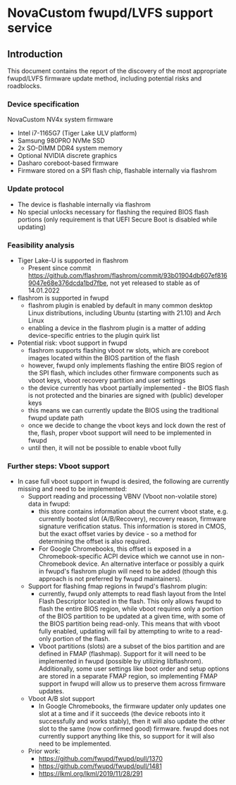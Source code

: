 # NovaCustom fwupd/LVFS support service

## Introduction

This document contains the report of the discovery of the most appropriate
fwupd/LVFS firmware update method, including potential risks and roadblocks.

### Device specification

NovaCustom NV4x system firmware

- Intel i7-1165G7 (Tiger Lake ULV platform)
- Samsung 980PRO NVMe SSD
- 2x SO-DIMM DDR4 system memory
- Optional NVIDIA discrete graphics
- Dasharo coreboot-based firmware
- Firmware stored on a SPI flash chip, flashable internally via flashrom

### Update protocol

- The device is flashable internally via flashrom
- No special unlocks necessary for flashing the required BIOS flash portions
  (only requirement is that UEFI Secure Boot is disabled while updating)

### Feasibility analysis

- Tiger Lake-U is supported in flashrom
    + Present since commit <https://github.com/flashrom/flashrom/commit/93b01904db607ef8169047e68e376dcda1bd7fbe>,
      not yet released to stable as of 14.01.2022
- flashrom is supported in fwupd
    + flashrom plugin is enabled by default in many common desktop Linux
      distributions, including Ubuntu (starting with 21.10) and Arch Linux
    + enabling a device in the flashrom plugin is a matter of adding
      device-specific entries to the plugin quirk list
- Potential risk: vboot support in fwupd
    + flashrom supports flashing vboot rw slots, which are coreboot images
      located within the BIOS partition of the flash
    + however, fwupd only implements flashing the entire BIOS region of the SPI
      flash, which includes other firmware components such as vboot keys,
      vboot recovery partition and user settings
    + the device currently has vboot partially implemented - the BIOS flash
      is not protected and the binaries are signed with (public) developer keys
    + this means we can currently update the BIOS using the traditional fwupd
      update path
    + once we decide to change the vboot keys and lock down the rest of the,
      flash, proper vboot support will need to be implemented in fwupd
    + until then, it will not be possible to enable vboot fully

### Further steps: Vboot support

- In case full vboot support in fwupd is desired, the following are currently
  missing and need to be implemented:
    + Support reading and processing VBNV (Vboot non-volatile store) data in
      fwupd:
        - this store contains information about the current vboot state,
          e.g. currently booted slot (A/B/Recovery), recovery reason, firmware
          signature verification status. This information is stored in CMOS, but
          the exact offset varies by device - so a method for determining the offset
          is also required.
        - For Google Chromebooks, this offset is exposed in a Chromebook-specific
          ACPI device which we cannot use in non-Chromebook device. An alternative
          interface or possibly a quirk in fwupd's flashrom plugin will need to be
          added (though this approach is not preferred by fwupd maintainers).
    + Support for flashing fmap regions in fwupd's flashrom plugin:
        - currently,
          fwupd only attempts to read flash layout from the Intel Flash Descriptor
          located in the flash. This only allows fwupd to flash the entire BIOS
          region, while vboot requires only a portion of the BIOS partition to be
          updated at a given time, with some of the BIOS partition being read-only.
          This means that with vboot fully enabled, updating will fail by attempting
          to write to a read-only portion of the flash.
        - Vboot partitions (slots) are a subset of the bios partition and are defined
          in FMAP (flashmap). Support for it will need to be implemented in fwupd
          (possible by utilizing libflashrom).
          Additionally, some user settings like boot order and setup options are
          stored in a separate FMAP region, so implementing FMAP support in fwupd
          will allow us to preserve them across firmware updates.
    + Vboot A/B slot support
        - In Google Chromebooks, the firmware updater
          only updates one slot at a time and if it succeeds (the device reboots
          into it successfully and works stably), then it will also update the other
          slot to the same (now confirmed good) firmware. fwupd does not currently
          support anything like this, so support for it will also need to be
          implemented.
    + Prior work:
        - <https://github.com/fwupd/fwupd/pull/1370>
        - <https://github.com/fwupd/fwupd/pull/1481>
        - <https://lkml.org/lkml/2019/11/28/291>
